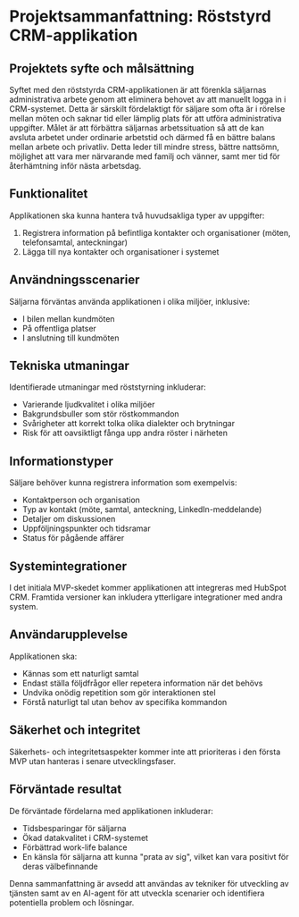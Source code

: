 # Projektsammanfattning: Röststyrd CRM-applikation

## Projektets syfte och målsättning
Syftet med den röststyrda CRM-applikationen är att förenkla säljarnas administrativa arbete genom att eliminera behovet av att manuellt logga in i CRM-systemet. Detta är särskilt fördelaktigt för säljare som ofta är i rörelse mellan möten och saknar tid eller lämplig plats för att utföra administrativa uppgifter. Målet är att förbättra säljarnas arbetssituation så att de kan avsluta arbetet under ordinarie arbetstid och därmed få en bättre balans mellan arbete och privatliv. Detta leder till mindre stress, bättre nattsömn, möjlighet att vara mer närvarande med familj och vänner, samt mer tid för återhämtning inför nästa arbetsdag.

## Funktionalitet
Applikationen ska kunna hantera två huvudsakliga typer av uppgifter:
1. Registrera information på befintliga kontakter och organisationer (möten, telefonsamtal, anteckningar)
2. Lägga till nya kontakter och organisationer i systemet

## Användningsscenarier
Säljarna förväntas använda applikationen i olika miljöer, inklusive:
- I bilen mellan kundmöten
- På offentliga platser
- I anslutning till kundmöten

## Tekniska utmaningar
Identifierade utmaningar med röststyrning inkluderar:
- Varierande ljudkvalitet i olika miljöer
- Bakgrundsbuller som stör röstkommandon
- Svårigheter att korrekt tolka olika dialekter och brytningar
- Risk för att oavsiktligt fånga upp andra röster i närheten

## Informationstyper
Säljare behöver kunna registrera information som exempelvis:
- Kontaktperson och organisation
- Typ av kontakt (möte, samtal, anteckning, LinkedIn-meddelande)
- Detaljer om diskussionen
- Uppföljningspunkter och tidsramar
- Status för pågående affärer

## Systemintegrationer
I det initiala MVP-skedet kommer applikationen att integreras med HubSpot CRM. Framtida versioner kan inkludera ytterligare integrationer med andra system.

## Användarupplevelse
Applikationen ska:
- Kännas som ett naturligt samtal
- Endast ställa följdfrågor eller repetera information när det behövs
- Undvika onödig repetition som gör interaktionen stel
- Förstå naturligt tal utan behov av specifika kommandon

## Säkerhet och integritet
Säkerhets- och integritetsaspekter kommer inte att prioriteras i den första MVP utan hanteras i senare utvecklingsfaser.

## Förväntade resultat
De förväntade fördelarna med applikationen inkluderar:
- Tidsbesparingar för säljarna
- Ökad datakvalitet i CRM-systemet
- Förbättrad work-life balance
- En känsla för säljarna att kunna "prata av sig", vilket kan vara positivt för deras välbefinnande

Denna sammanfattning är avsedd att användas av tekniker för utveckling av tjänsten samt av en AI-agent för att utveckla scenarier och identifiera potentiella problem och lösningar.